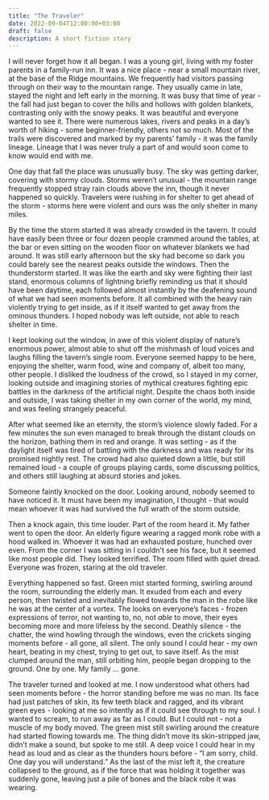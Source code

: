 ```yaml
---
title: "The Traveler"
date: 2022-09-04T12:00:00+03:00
draft: false
description: A short fiction story
---
```


I will never forget how it all began. I was a young girl, living with my foster parents in a family-run inn. It was a nice place - near a small mountain river, at the base of the Ridge mountains. We frequently had visitors passing through on their way to the mountain range. They usually came in late, stayed the night and left early in the morning. It was busy that time of year - the fall had just began to cover the hills and hollows with golden blankets, contrasting only with the snowy peaks. It was beautiful and everyone wanted to see it. There were numerous lakes, rivers and peaks in a day’s worth of hiking - some beginner-friendly, others not so much. Most of the trails were discovered and marked by my parents’ family - it was the family lineage. Lineage that I was never truly a part of and would soon come to know would end with me.

One day that fall the place was unusually busy. The sky was getting darker, covering with stormy clouds. Storms weren’t unusual - the mountain range frequently stopped stray rain clouds above the inn, though it never happened so quickly. Travelers were rushing in for shelter to get ahead of the storm - storms here were violent and ours was the only shelter in many miles.

By the time the storm started it was already crowded in the tavern. It could have easily been three or four dozen people crammed around the tables, at the bar or even sitting on the wooden floor on whatever blankets we had around. It was still early afternoon but the sky had become so dark you could barely see the nearest peaks outside the windows. Then the thunderstorm started. It was like the earth and sky were fighting their last stand, enormous columns of lightning briefly reminding us that it should have been daytime, each followed almost instantly by the deafening sound of what we had seen moments before. It all combined with the heavy rain violently trying to get inside, as if it itself wanted to get away from the ominous thunders. I hoped nobody was left outside, not able to reach shelter in time.

I kept looking out the window, in awe of this violent display of nature’s enormous power, almost able to shut off the mishmash of loud voices and laughs filling the tavern’s single room. Everyone seemed happy to be here, enjoying the shelter, warm food, wine and company of, albeit too many, other people. I disliked the loudness of the crowd, so I stayed in my corner, looking outside and imagining stories of mythical creatures fighting epic battles in the darkness of the artificial night. Despite the chaos both inside and outside, I was taking shelter in my own corner of the world, my mind, and was feeling strangely peaceful.

After what seemed like an eternity, the storm’s violence slowly faded. For a few minutes the sun even managed to break through the distant clouds on the horizon, bathing them in red and orange. It was setting - as if the daylight itself was tired of battling with the darkness and was ready for its promised nightly rest. The crowd had also quieted down a little, but still remained loud - a couple of groups playing cards, some discussing politics, and others still laughing at absurd stories and jokes.

Someone faintly knocked on the door. Looking around, nobody seemed to have noticed it. It must have been my imagination, I thought - that would mean whoever it was had survived the full wrath of the storm outside.

Then a knock again, this time louder. Part of the room heard it. My father went to open the door. An elderly figure wearing a ragged monk robe with a hood walked in. Whoever it was had an exhausted posture, hunched over even. From the corner I was sitting in I couldn't see his face, but it seemed like most people did. They looked terrified. The room filled with quiet dread. Everyone was frozen, staring at the old traveler.

Everything happened so fast. Green mist started forming, swirling around the room, surrounding the elderly man. It exuded from each and every person, then twisted and inevitably flowed towards the man in the robe like he was at the center of a vortex. The looks on everyone’s faces - frozen expressions of terror, not wanting to, no, not *able* to move, their eyes becoming more and more lifeless by the second. Deathly silence - the chatter, the wind howling through the windows, even the crickets singing moments before - all gone, all silent. The only sound I could hear - my own heart, beating in my chest, trying to get out, to save itself. As the mist clumped around the man, still orbiting him, people began dropping to the ground. One by one. My family … gone.

The traveler turned and looked at me. I now understood what others had seen moments before - the horror standing before me was no man. Its face had just patches of skin, its few teeth black and ragged, and its vibrant green eyes - looking at me so intently as if it could see through to my soul. I wanted to scream, to run away as far as I could. But I could not - not a muscle of my body moved. The green mist still swirling around the creature had started flowing towards me. The thing didn’t move its skin-stripped jaw, didn’t make a sound, but spoke to me still. A deep voice I could hear in my head as loud and as clear as the thunders hours before - “I am sorry, child. One day you will understand.” As the last of the mist left it, the creature collapsed to the ground, as if the force that was holding it together was suddenly gone, leaving just a pile of bones and the black robe it was wearing.
